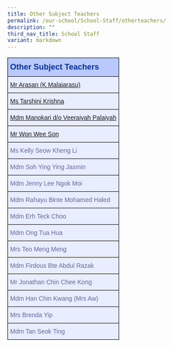 ```yaml
---
title: Other Subject Teachers
permalink: /our-school/School-Staff/otherteachers/
description: ""
third_nav_title: School Staff
variant: markdown
---
```

<table class="tg" style="undefined;table-layout: fixed; width: 600px">
<thead>
  <tr>
    <th class="tg-s25z">Other Subject Teachers</th>
  </tr>
</thead>
<tbody>
	<tr><td class="tg-73oq"><a href="mailto:k_malaiarasu@schools.gov.sg">Mr Arasan (K Malaiarasu)</a></td></tr>
	<tr><td class="tg-73oq"><a href="mailto:tarshini_krishna@schools.gov.sg">Ms Tarshini Krishna</a></td></tr>
	<tr><td class="tg-73oq"><a href="mailto:manokari_v_palaiyah@schools.gov.sg">Mdm Manokari d/o Veeraiyah Palaiyah</a></td></tr>
	<tr><td class="tg-73oq"><a href="mailto:won_wee_son@schools.gov.sg">Mr Won Wee Son</a></td></tr>
<tr><td class="tg-73oq">Ms Kelly Seow Kheng Li</td></tr>
<tr><td class="tg-73oq">Mdm Soh Ying Ying Jasmin</td></tr>
<tr><td class="tg-73oq">Mdm Jenny Lee Ngok Moi</td></tr>
<tr><td class="tg-73oq">Mdm Rahayu Binte Mohamed Haled</td></tr>
<tr><td class="tg-73oq">Mdm Erh Teck Choo</td></tr>
<tr><td class="tg-73oq">Mdm Ong Tua Hua</td></tr>
<tr><td class="tg-73oq">Mrs Teo Meng Meng</td></tr>
<tr><td class="tg-73oq">Mdm Firdous Bte Abdul Razak</td></tr>
<tr><td class="tg-73oq">Mr Jonathan Chin Chee Kong</td></tr>
<tr><td class="tg-73oq">Mdm Han Chin Kwang (Mrs Aw)</td></tr>
	<tr><td class="tg-73oq">Mrs Brenda Yip</td></tr>
	<tr><td class="tg-73oq">Mdm Tan Seok Ting</td></tr>
</tbody>
</table>
<style type="text/css">
.tg  {border-collapse:collapse;border-color:#aabcfe;border-spacing:0;}
.tg td{background-color:#e8edff;border-color:#aabcfe;border-style:solid;border-width:1px;color:#669;
  font-family:Arial, sans-serif;font-size:14px;overflow:hidden;padding:10px 5px;word-break:normal;}
.tg th{background-color:#b9c9fe;border-color:#aabcfe;border-style:solid;border-width:1px;color:#039;
  font-family:Arial, sans-serif;font-size:14px;font-weight:normal;overflow:hidden;padding:10px 5px;word-break:normal;}
.tg .tg-18eh{border-color:#000000;font-weight:bold;text-align:center;vertical-align:middle}
.tg .tg-s25z{border-color:#000000;font-size:18px;font-weight:bold;text-align:left;vertical-align:top}
.tg .tg-73oq{border-color:#000000;text-align:left;vertical-align:top}
</style>